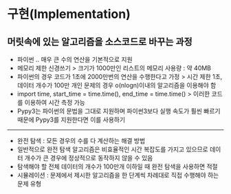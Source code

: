 # 구현(Implementation)
## 머릿속에 있는 알고리즘을 소스코드로 바꾸는 과정

* 파이썬 .. 매우 큰 수의 연산을 기본적으로 지원
* 메모리 제한 신경쓰기 > 크기가 1000만인 리스트의 메모리 사용량 : 약 40MB
* 파이썬의 경우 코드가 1초에 2000만번의 연산을 수행한다고 가정 > 시간 제한 1초, 데이터 개수가 100만 개인 문제의 경우 o(nlogn)이내의 알고리즘을 이용해야 함
* import time, start_time = time.time(), end_time = time.time() > 이러한 코드를 이용하여 시간 측정 가능
* Pypy3는 파이썬의 문법을 그대로 지원하며 파이썬3보다 실행 속도가 훨씬 빠르기 때문에 Pypy3를 지원한다면 이를 사용하기
-----  

* 완전 탐색 : 모든 경우의 수를 다 계산하는 해결 방법
* 일반적으로 완전 탐색 알고리즘은 비효율적인 시간 복잡도를 가지고 있으므로 데이터 개수가 큰 경우에 정상적으로 동작하지 않을 수 있음
* 탐색해야 할 전체 데이터의 개수가 100만개 이하일 때 완전 탐색을 사용하면 적절
* 시뮬레이션 : 문제에서 제시한 알고리즘을 한 단계씩 차례대로 직접 수행해야 하는 문제 유형
